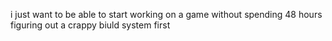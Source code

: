 i just want to be able to start working on a game without spending 48 hours figuring out a crappy biuld system first